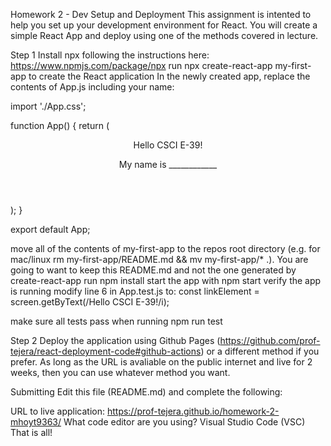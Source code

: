 Homework 2 - Dev Setup and Deployment
This assignment is intented to help you set up your development environment for React. You will create a simple React App and deploy using one of the methods covered in lecture.

Step 1
Install npx following the instructions here: https://www.npmjs.com/package/npx
run npx create-react-app my-first-app to create the React application
In the newly created app, replace the contents of App.js including your name:

import './App.css';

function App() {
  return (
    <div className="App">
      <header className="App-header">
        <p>Hello CSCI E-39!</p>
        <p>
          My name is ____________
        </p>
      </header>
    </div>
  );
}

export default App;

move all of the contents of my-first-app to the repos root directory (e.g. for mac/linux rm my-first-app/README.md && mv my-first-app/* .). You are going to want to keep this README.md and not the one generated by create-react-app
run npm install
start the app with npm start
verify the app is running
modify line 6 in App.test.js to:
const linkElement = screen.getByText(/Hello CSCI E-39!/i);

make sure all tests pass when running npm run test

Step 2
Deploy the application using Github Pages (https://github.com/prof-tejera/react-deployment-code#github-actions) or a different method if you prefer. As long as the URL is avaliable on the public internet and live for 2 weeks, then you can use whatever method you want.

Submitting
Edit this file (README.md) and complete the following:

URL to live application: https://prof-tejera.github.io/homework-2-mhoyt9363/
What code editor are you using? Visual Studio Code (VSC)
That is all!